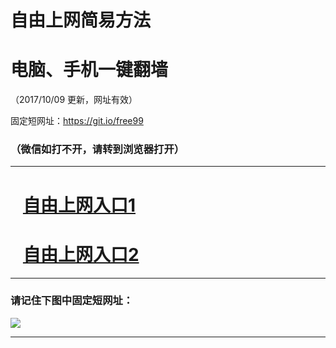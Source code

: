 ﻿# 自由上网简易方法

# 电脑、手机一键翻墙

（2017/10/09 更新，网址有效）

固定短网址：https://git.io/free99

### （微信如打不开，请转到浏览器打开）


***





# &nbsp;&nbsp; <a href="http://ft1785516055.fwq-tz-1001.info/fwqtz01.html?t=100900128900 " target="_blank">自由上网入口1</a>
# &nbsp;&nbsp; <a href="http://ft237315880.fwq-tz-1002.info/fwqtz02.html?t=100900114114 " target="_blank">自由上网入口2</a>
***

### 请记住下图中固定短网址：

<img src="https://s3-us-west-2.amazonaws.com/fwq-1001/yjfq-20170905okok.png" /> 


***

